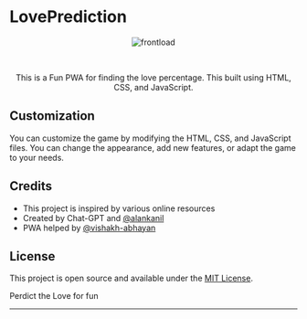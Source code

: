# LovePrediction

<div align='center'>

![frontload](https://github.com/Alan0602/LovePrediction/assets/100459334/0aa3143c-0121-465f-8b56-e757aa2b5bb4)


<br/>


This is a Fun PWA for finding the love percentage. This built using HTML, CSS, and JavaScript.


</div>


## Customization

You can customize the game by modifying the HTML, CSS, and JavaScript files. You can change the appearance, add new features, or adapt the game to your needs.

## Credits

- This project is inspired by various online resources
- Created by Chat-GPT and [@alankanil](https://github.com/alan060602)
- PWA helped by [@vishakh-abhayan](https://github.com/vishakh-abhayan)


## License

This project is open source and available under the [MIT License](LICENSE.md).

Perdict the Love for fun

---

